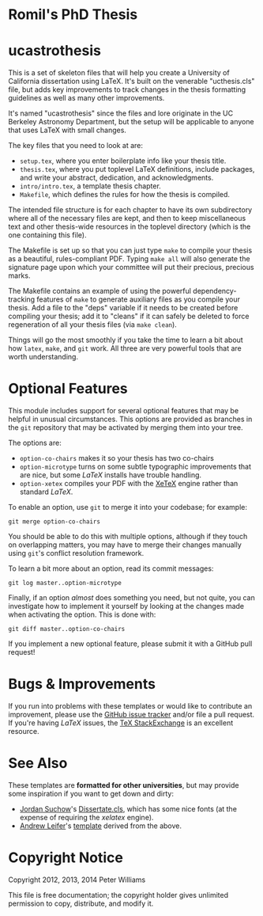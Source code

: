 # Romil's PhD Thesis

ucastrothesis
=============

This is a set of skeleton files that will help you create a University
of California dissertation using LaTeX. It's built on the venerable
"ucthesis.cls" file, but adds key improvements to track changes in the
thesis formatting guidelines as well as many other improvements.

It's named "ucastrothesis" since the files and lore originate in the
UC Berkeley Astronomy Department, but the setup will be applicable
to anyone that uses LaTeX with small changes.

The key files that you need to look at are:

  * `setup.tex`, where you enter boilerplate info like your thesis title.
  * `thesis.tex`, where you put toplevel LaTeX definitions, include
    packages, and write your abstract, dedication, and acknowledgments.
  * `intro/intro.tex`, a template thesis chapter.
  * `Makefile`, which defines the rules for how the thesis is compiled.

The intended file structure is for each chapter to have its own
subdirectory where all of the necessary files are kept, and then to
keep miscellaneous text and other thesis-wide resources in the
toplevel directory (which is the one containing this file).

The Makefile is set up so that you can just type `make` to compile
your thesis as a beautiful, rules-compliant PDF. Typing `make all` will
also generate the signature page upon which your committee will put
their precious, precious marks.

The Makefile contains an example of using the powerful
dependency-tracking features of `make` to generate auxiliary files as
you compile your thesis.  Add a file to the "deps" variable if it
needs to be created before compiling your thesis; add it to "cleans"
if it can safely be deleted to force regeneration of all your thesis
files (via `make clean`).

Things will go the most smoothly if you take the time to learn a bit about how
`latex`, `make`, and `git` work. All three are very powerful tools that
are worth understanding.


Optional Features
=================

This module includes support for several optional features that may be helpful
in unusual circumstances. This options are provided as branches in the `git`
repository that may be activated by merging them into your tree.

The options are:

  * `option-co-chairs` makes it so your thesis has two co-chairs
  * `option-microtype` turns on some subtle typographic improvements that are 
    nice, but some *LaTeX* installs have trouble handling.
  * `option-xetex` compiles your PDF with the [XeTeX](http://tug.org/xetex/) engine
    rather than standard *LaTeX*.

To enable an option, use `git` to merge it into your codebase; for example:

    git merge option-co-chairs

You should be able to do this with multiple options, although if they touch
on overlapping matters, you may have to merge their changes manually using
`git`'s conflict resolution framework.

To learn a bit more about an option, read its commit messages:

    git log master..option-microtype

Finally, if an option *almost* does something you need, but not quite, you can
investigate how to implement it yourself by looking at the changes made when
activating the option. This is done with:

    git diff master..option-co-chairs

If you implement a new optional feature, please submit it with a GitHub pull
request!


Bugs & Improvements
===================

If you run into problems with these templates or would like to contribute an
improvement, please use the [GitHub issue
tracker](https://github.com/pkgw/ucastrothesis/issues) and/or file a pull
request. If you're having *LaTeX* issues, the [TeX
StackExchange](http://tex.stackexchange.com/) is an excellent resource.


See Also
========

These templates are **formatted for other universities**, but may provide some
inspiration if you want to get down and dirty:

  * [Jordan Suchow](https://twitter.com/suchow)'s
    [Dissertate.cls](https://github.com/suchow/Dissertate/), which has some
    nice fonts (at the expense of requiring the *xelatex* engine).
  * [Andrew Leifer](https://twitter.com/AndrewLeifer)'s
    [template](https://github.com/aleifer/LaTeX-template-for-Harvard-dissertation)
    derived from the above.


Copyright Notice
================

Copyright 2012, 2013, 2014 Peter Williams

This file is free documentation; the copyright holder gives unlimited
permission to copy, distribute, and modify it.
